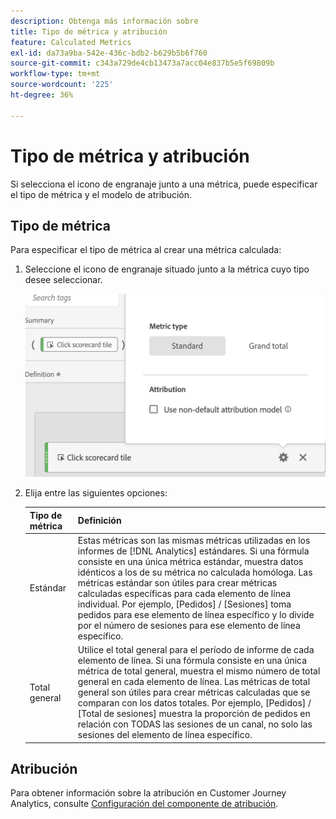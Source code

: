 ```yaml
---
description: Obtenga más información sobre
title: Tipo de métrica y atribución
feature: Calculated Metrics
exl-id: da73a9ba-542e-436c-bdb2-b629b5b6f760
source-git-commit: c343a729de4cb13473a7acc04e837b5e5f69809b
workflow-type: tm+mt
source-wordcount: '225'
ht-degree: 36%

---
```


# Tipo de métrica y atribución

Si selecciona el icono de engranaje junto a una métrica, puede especificar el tipo de métrica y el modelo de atribución.

## Tipo de métrica

Para especificar el tipo de métrica al crear una métrica calculada:

1. Seleccione el icono de engranaje situado junto a la métrica cuyo tipo desee seleccionar.

   ![Icono de engranaje con ventana emergente que muestra un tipo de métrica igual a Estándar.](assets/cm_type_alloc.png)

1. Elija entre las siguientes opciones:

   | Tipo de métrica | Definición |
   |---|---|
   | Estándar | Estas métricas son las mismas métricas utilizadas en los informes de [!DNL Analytics] estándares. Si una fórmula consiste en una única métrica estándar, muestra datos idénticos a los de su métrica no calculada homóloga. Las métricas estándar son útiles para crear métricas calculadas específicas para cada elemento de línea individual. Por ejemplo, [Pedidos] / [Sesiones] toma pedidos para ese elemento de línea específico y lo divide por el número de sesiones para ese elemento de línea específico. |
   | Total general | Utilice el total general para el período de informe de cada elemento de línea. Si una fórmula consiste en una única métrica de total general, muestra el mismo número de total general en cada elemento de línea. Las métricas de total general son útiles para crear métricas calculadas que se comparan con los datos totales. Por ejemplo, [Pedidos] / [Total de sesiones] muestra la proporción de pedidos en relación con TODAS las sesiones de un canal, no solo las sesiones del elemento de línea específico. |

## Atribución

Para obtener información sobre la atribución en Customer Journey Analytics, consulte [Configuración del componente de atribución](/help/data-views/component-settings/attribution.md).
